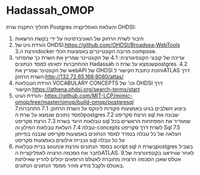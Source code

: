 # Hadassah_OMOP

תהליך התקנת שרת Postgres והעלאת האפליקציה OHDSI:
1. חיבור לשרת הרחוק של האוניברסיטה על ידי בקשת הרשאות
2. הורדת גיט של OHDSI:https://github.com/OHDSI/Broadsea-WebTools 
3.הרצת הdocker מרובה הקונטיינרים באמצעות הכלי compose.
4. עריכה של קובצי הקונפיגורציה: 
  4.1 של הקונטיינר שמריץ את השרת כך שהפרטי ההתחברות יתאימו למסד הנתונים Hadassah שנמצא על שרת הpostgres.
  4.2 של הקונטינר שמריץ את webAPI של OHDSI והזנת כתובת הקישור לATLAS דרך השרת הרחוק:http://132.72.65.168:8080/atlas/
5. הורדת הטבלאות VOCABULARY CONCEPTS וכו' של OHDSI דרך הקישור:https://athena.ohdsi.org/search-terms/start
6. הורדת הגיט- https://github.com/MIT-LCP/mimic-omop/tree/master/omop/build-omop/postgresql  
7.ביצוע השלבים בגיט באמצעות פקודות לינוקס על השרת הרחוק:
  7.1 התחברות  למסד נתונים שנמצא על שרת הpostgres
  7.2 הרצת סקריפט sql שבונה את טבלאות היעד בשרת
  7.3 הרצת סקריפט sql שמגדיר את המפתחות הראשיים בכל טבלה
  7.4 העלאת טבלאות המילון וה-concepts לשרת דרך סקריפט Sql 
  7.5 העלאה של כל טבלה בנפרד למסד הנתונים באמצעות סקריפט שנבנה בפייתון וובניית אילוצים באמצעות סקריפט sql על כל טבלה
8. בניית טבלאות source במסד הנתונים והרצת script sql בשרת הpostgres בשביל לחבר את הסכמה הרצויה לאפליקציית הATLAS.
9.לאחר שווידאנו בקונפיגורציה של אטלס שאכן הסכמה הרצויה מחוברת לאטלס הרופאים יכולים להריץ שאילתות באטלס ולקבל מידע מהיר ממסד הנתונים הנתונים.
